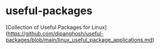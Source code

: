 # useful-packages

[Collection of Useful Packages for Linux] (https://github.com/dipanghosh/useful-packages/blob/main/linux_useful_package_applications.md)
